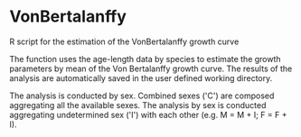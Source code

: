 # VonBertalanffy
R script for the estimation of the VonBertalanffy growth curve

The function uses the age-length data by species to estimate the growth parameters by mean of the Von Bertalanffy growth curve.
The results of the analysis are automatically saved in the user defined working directory.

The analysis is conducted by sex. Combined sexes ('C') are composed aggregating all the available sexes.
The analysis by sex is conducted aggregating undetermined sex ('I') with each other (e.g. M = M + I; F = F + I).
